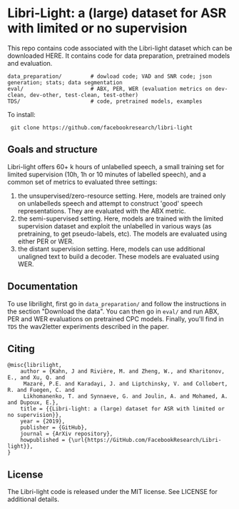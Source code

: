 # Libri-Light: a (large) dataset for ASR with limited or no supervision


This repo contains code associated with the Libri-light dataset which can be downloaded HERE. It contains code for data preparation, pretrained models and evaluation.


    data_preparation/         # dowload code; VAD and SNR code; json generation; stats; data segmentation
    eval/                     # ABX, PER, WER (evaluation metrics on dev-clean, dev-other, test-clean, test-other)
    TDS/                      # code, pretrained models, examples

To install:

     git clone https://github.com/facebookresearch/libri-light



## Goals and structure

Libri-light offers 60+ k hours of unlabelled speech, a small training set for limited supervision (10h, 1h or 10 minutes of labelled speech), and a common set of metrics to evaluated three settings:

  1. the unsupervised/zero-resource setting. Here, models are trained only on unlabelleds speech and attempt to construct 'good' speech representations. They are evaluated with the ABX metric.
  2. the semi-supervised setting. Here, models are trained with the limited supervision dataset and exploit the unlabelled in various ways (as pretraining, to get pseudo-labels, etc). The models are evaluated using either PER or WER.
  3. the distant supervision setting. Here, models can use additional unaligned text to build a decoder. These models are evaluated using WER.


## Documentation

To use librilight, first go in `data_preparation/` and follow the instructions in the section "Download the data".
You can then go in `eval/` and run ABX, PER and WER evaluations on pretrained CPC models. 
Finally, you'll find in `TDS` the wav2letter experiments described in the paper.




## Citing

    @misc{librilight,
        author = {Kahn, J and Rivière, M. and Zheng, W., and Kharitonov, E., and Xu, Q. and
         Mazaré, P.E. and Karadayi, J. and Liptchinsky, V. and Collobert, R. and Fuegen, C. and
         Likhomanenko, T. and Synnaeve, G. and Joulin, A. and Mohamed, A. and Dupoux, E.},
        title = {{Libri-light: a (large) dataset for ASR with limited or no supervision}},
        year = {2019},
        publisher = {GitHub},
        journal = {ArXiv repository},
        howpublished = {\url{https://GitHub.com/FacebookResearch/Libri-light}},
    }

## License

The Libri-light code is released under the MIT license. See LICENSE for additional details.
